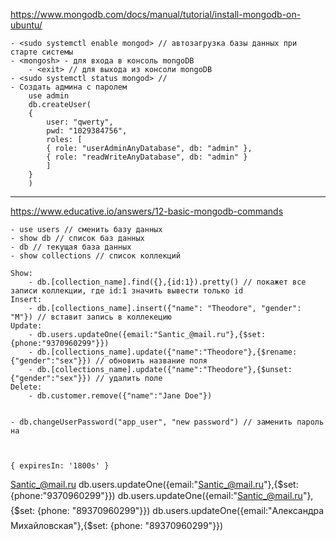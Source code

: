 https://www.mongodb.com/docs/manual/tutorial/install-mongodb-on-ubuntu/

    - <sudo systemctl enable mongod> // автозагрузка базы данных при старте системы
    - <mongosh> - для входа в консоль mongoDB
        - <exit> // для выхода из консоли mongoDB
    - <sudo systemctl status mongod> // 
    - Создать админа с паролем
        use admin
        db.createUser(
        {
            user: "qwerty",
            pwd: "1029384756",
            roles: [ 
            { role: "userAdminAnyDatabase", db: "admin" },
            { role: "readWriteAnyDatabase", db: "admin" } 
            ]
        }
        )

        
___________________________________________________________________________________
https://www.educative.io/answers/12-basic-mongodb-commands

    - use users // сменить базу данных
    - show db // список баз данных
    - db // текущая база данных
    - show collections // список коллекций 
    
    Show:
        - db.[collection_name].find({},{id:1}).pretty() // покажет все записи коллекции, где id:1 значить вывести только id
    Insert:
        - db.[collections_name].insert({"name": "Theodore", "gender": "M"}) // вставит запись в коллекецию
    Update:
        - db.users.updateOne({email:"Santic_@mail.ru"},{$set: {phone:"9370960299"}})
        - db.[collections_name].update({"name":"Theodore"},{$rename: {"gender":"sex"}}) // обновить название поля
        - db.[collections_name].update({"name":"Theodore"},{$unset: {"gender":"sex"}}) // удалить поле
    Delete:
        - db.customer.remove({"name":"Jane Doe"})

        
    - db.changeUserPassword("app_user", "new password") // заменить пароль на 
    


    { expiresIn: '1800s' }




Santic_@mail.ru
db.users.updateOne({email:"Santic_@mail.ru"},{$set: {phone:"9370960299"}})
db.users.updateOne({email:"Santic_@mail.ru"},{$set: {phone: "89370960299"}})
db.users.updateOne({email:"Александра Михайловская"},{$set: {phone: "89370960299"}})
